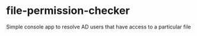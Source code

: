 # file-permission-checker
Simple console app to resolve AD users that have access to a particular file
